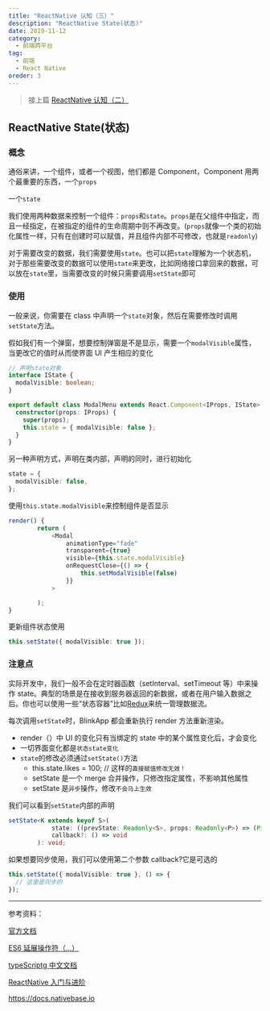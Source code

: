 ```yaml
---
title: "ReactNative 认知（三）"
description: "ReactNative State(状态)"
date: 2019-11-12
category:
  - 前端跨平台
tag:
  - 前端
  - React Native
oreder: 3
---
```


> 接上篇 [ReactNative 认知（二）](/posts/ReactNative/react2.html)

## ReactNative State(状态)

### 概念

通俗来讲，一个组件，或者一个视图，他们都是 Component，Component 用两个最重要的东西，一个`props`

一个`state`

我们使用两种数据来控制一个组件：`props`和`state`。`props`是在父组件中指定，而且一经指定，在被指定的组件的生命周期中则不再改变。(`props`就像一个类的初始化属性一样，只有在创建时可以赋值，并且组件内部不可修改，也就是`readonly`)

对于需要改变的数据，我们需要使用`state`。也可以把`state`理解为一个状态机，对于那些需要改变的数据可以使用`state`来更改，比如网络接口拿回来的数据，可以放在`state`里，当需要改变的时候只需要调用`setState`即可

### 使用

一般来说，你需要在 class 中声明一个`state`对象，然后在需要修改时调用`setState`方法。

假如我们有一个弹窗，想要控制弹窗是不是显示，需要一个`modalVisible`属性，当更改它的值时从而使界面 UI 产生相应的变化

```typescript
// 声明state对象
interface IState {
  modalVisible: boolean;
}

export default class ModalMenu extends React.Component<IProps, IState> {
  constructor(props: IProps) {
    super(props);
    this.state = { modalVisible: false };
  }
}
```

另一种声明方式，声明在类内部，声明的同时，进行初始化

```typescript
state = {
  modalVisible: false,
};
```

使用`this.state.modalVisible`来控制组件是否显示

```typescript
render() {
        return (
            <Modal
                animationType="fade"
                transparent={true}
                visible={this.state.modalVisible}
                onRequestClose={() => {
                    this.setModalVisible(false)
                }}
            >

        );
}
```

更新组件状态使用

```typescript
this.setState({ modalVisible: true });
```

### 注意点

实际开发中，我们一般不会在定时器函数（setInterval、setTimeout 等）中来操作 state。典型的场景是在接收到服务器返回的新数据，或者在用户输入数据之后。你也可以使用一些“状态容器”比如[Redux](http://redux.js.org/index.html)来统一管理数据流。

每次调用`setState`时，BlinkApp 都会重新执行 render 方法重新渲染。

- render（）中 UI 的变化只有当绑定的 state 中的某个属性变化后，才会变化
- 一切界面变化都是`状态state变化`
- `state`的修改必须通过`setState()`方法
  - this.state.likes = 100; // 这样的`直接赋值修改无效！`
  - setState 是一个 merge 合并操作，只修改指定属性，不影响其他属性
  - setState 是`异步`操作，修改`不会马上生效`

我们可以看到`setState`内部的声明

```typescript
setState<K extends keyof S>(
            state: ((prevState: Readonly<S>, props: Readonly<P>) => (Pick<S, K> | S | null)) | (Pick<S, K> | S | null),
            callback?: () => void
        ): void;
```

如果想要同步使用，我们可以使用第二个参数 callback?它是可选的

```typescript
this.setState({ modalVisible: true }, () => {
  // 这里是同步的
});
```

---

参考资料：

[官方文档](https://reactnative.cn/docs/layout-props/#justifycontent)

[ES6 延展操作符（...）](https://www.jianshu.com/p/ae0a9ec1f8d6?utm_campaign=maleskine&utm_content=note&utm_medium=seo_notes&utm_source=recommendation)

[typeScriptg 中文文档](https://www.tslang.cn/docs/home.html)

[ReactNative 入门与进阶](https://www.imooc.com/video/14286)

[https://docs.nativebase.io ](<[https://docs.nativebase.io](https://docs.nativebase.io/)>)
